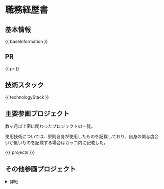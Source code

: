 # 職務経歴書

## 基本情報

{{ baseInformation }}

## PR

{{ pr }}

## 技術スタック

{{ technologyStack }}

## 主要参画プロジェクト

数ヶ月以上密に関わったプロジェクトの一覧。

使用技術については、原則自身が使用したものを記載しており、自身の関与度合いが低いものを記載する場合はカッコ内に記載した。

{{{ projects }}}

## その他参画プロジェクト

<details>

<summary>詳細</summary>

短期間作業が発生したプロジェクトの一部と使用技術。

使用技術については、原則自身が使用したものを記載した。

{{{ otherProjects }}}

</details>
